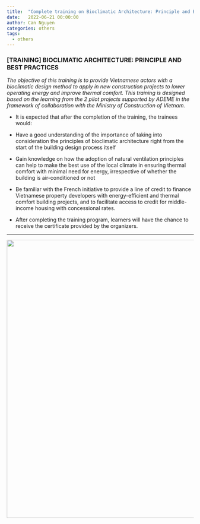 ```yaml
---
title:  "Complete training on Bioclimatic Architecture: Principle and Best practices"
date:   2022-06-21 00:00:00
author: Can Nguyen
categories: others
tags: 
  - others
---
```


### [TRAINING] BIOCLIMATIC ARCHITECTURE: PRINCIPLE AND BEST PRACTICES


<i> The objective of this training is to provide Vietnamese actors with a bioclimatic design method to apply in new construction projects to lower operating energy and improve thermal comfort. This training is designed based on the learning from the 2 pilot projects supported by ADEME in the framework of collaboration with the Ministry of Construction of Vietnam.  </i>

* It is expected that after the completion of the training, the trainees would:

* Have a good understanding of the importance of taking into consideration the principles of bioclimatic architecture right from the start of the building design process itself

* Gain knowledge on how the adoption of natural ventilation principles can help to make the best use of the local climate in ensuring thermal comfort with minimal need for energy, irrespective of whether the building is air-conditioned or not

* Be familiar with the French initiative to provide a line of credit to finance Vietnamese property developers with energy-efficient and thermal comfort building projects, and to facilitate access to credit for middle-income housing with concessional rates.

* After completing the training program, learners will have the chance to receive the certificate provided by the organizers. 

<hr>

<img src="/assets/mages/2022/2022-06-21-Bioclimate.jpg" width="650" height="750"/>
